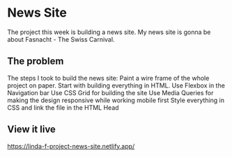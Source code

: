 # News Site

The project this week is building a news site.
My news site is gonna be about Fasnacht - The Swiss Carnival.

## The problem

The steps I took to build the news site:
Paint a wire frame of the whole project on paper.
Start with building everything in HTML. 
Use Flexbox in the Navigation bar
Use CSS Grid for building the site
Use Media Queries for making the design responsive while working mobile first
Style everything in CSS and link the file in the HTML Head

## View it live
https://linda-f-project-news-site.netlify.app/
